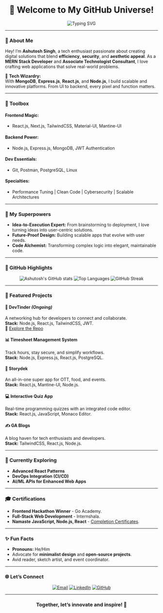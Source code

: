 <h1 align="center">👋 Welcome to My GitHub Universe!</h1>
<p align="center">
  <img src="https://readme-typing-svg.herokuapp.com?font=Fira+Code&size=25&pause=1000&color=FF5733&width=900&lines=Hello,+I'm+Ashutosh+Singh+%F0%9F%91%8B;MERN+Stack+Developer+%7C+Tech+Explorer+%F0%9F%94%A5;Crafting+Scalable,+Secure,+and+Stunning+Apps;Let's+Code+Something+Awesome+Together!" alt="Typing SVG" />
</p>

---

### 🚀 About Me

Hey! I’m **Ashutosh Singh**, a tech enthusiast passionate about creating digital solutions that blend **efficiency**, **security**, and **aesthetic appeal**. As a **MERN Stack Developer** and **Associate Technologist Consultant**, I love crafting web applications that solve real-world problems.

🔭 **Tech Wizardry:**  
With **MongoDB**, **Express.js**, **React.js**, and **Node.js**, I build scalable and innovative platforms. From UI to backend, every pixel and function matters.

---

### 🔧 Toolbox

#### **Frontend Magic:**  
- React.js, Next.js, TailwindCSS, Material-UI, Mantine-UI  
#### **Backend Power:**  
- Node.js, Express.js, MongoDB, JWT Authentication  
#### **Dev Essentials:**  
- Git, Postman, PostgreSQL, Linux  
#### **Specialties:**  
- Performance Tuning | Clean Code | Cybersecurity | Scalable Architectures

---

### 🌟 My Superpowers
- **Idea-to-Execution Expert:** From brainstorming to deployment, I love turning ideas into user-centric solutions.
- **Future-Proof Design:** Building scalable apps that evolve with user needs.
- **Code Alchemist:** Transforming complex logic into elegant, maintainable code.

---

### 🎯 GitHub Highlights
<p align="center">
  <img src="https://github-readme-stats.vercel.app/api?username=Ashutosh-7Singh&show_icons=true&theme=radical" alt="Ashutosh's GitHub stats" />
  <img src="https://github-readme-stats.vercel.app/api/top-langs/?username=Ashutosh-7Singh&layout=compact&theme=radical" alt="Top Languages" />
  <img src="https://github-readme-streak-stats.herokuapp.com/?user=Ashutosh-7Singh&theme=radical" alt="GitHub Streak" />
</p>

---

### 🌟 Featured Projects

#### 🚀 **DevTinder** *(Ongoing)*  
A networking hub for developers to connect and collaborate.  
**Stack:** Node.js, React.js, TailwindCSS, JWT.  
🔗 [Explore the Repo](#)

#### 📊 **Timesheet Management System**  
Track hours, stay secure, and simplify workflows.  
**Stack:** Node.js, Express.js, React.js, PostgreSQL.

#### 🍿 **Storydek**  
An all-in-one super app for OTT, food, and events.  
**Stack:** React.js, Mantine-UI, Node.js.

#### 💻 **Interactive Quiz App**  
Real-time programming quizzes with an integrated code editor.  
**Stack:** React.js, JavaScript, Monaco Editor.

#### ✍️ **GA Blogs**  
A blog haven for tech enthusiasts and developers.  
**Stack:** TailwindCSS, React.js, Node.js.

---

### 🌱 Currently Exploring  
- **Advanced React Patterns**  
- **DevOps Integration (CI/CD)**  
- **AI/ML APIs for Enhanced Web Apps**  

---

### 🎓 Certifications
- **Frontend Hackathon Winner** - Go Academy.  
- **Full-Stack Web Development** - Internshala.  
- **Namaste JavaScript, Node.js, React** - [Completion Certificates](#).

---

### ✨ Fun Facts
- **Pronouns:** He/Him  
- Advocate for **minimalist design** and **open-source projects**.  
- Avid reader, sketch artist, and event coordinator.  

---

### 🌐 Let’s Connect

<p align="center">
  <a href="mailto:5604ashutosh@gmail.com"><img src="https://img.shields.io/badge/Email-D14836?style=for-the-badge&logo=gmail&logoColor=white" alt="Email" /></a>
  <a href="https://www.linkedin.com/in/ashutosh-singh-0154ab243/"><img src="https://img.shields.io/badge/LinkedIn-0A66C2?style=for-the-badge&logo=linkedin&logoColor=white" alt="LinkedIn" /></a>
  <a href="https://github.com/Ashutosh-7Singh"><img src="https://img.shields.io/badge/GitHub-181717?style=for-the-badge&logo=github&logoColor=white" alt="GitHub" /></a>
</p>

---

<h3 align="center">Together, let’s innovate and inspire! 🚀</h3>
